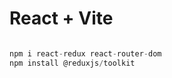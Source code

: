 # React + Vite

```javascript

npm i react-redux react-router-dom 
npm install @reduxjs/toolkit



```
